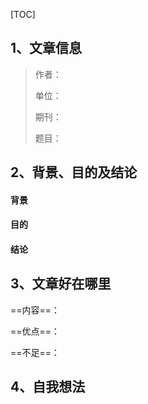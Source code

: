 [TOC]

## 1、文章信息
> 作者：
>
> 单位：
>
> 期刊：
>
> 题目：

## 2、背景、目的及结论
#### 背景



#### 目的



#### 结论



## 3、文章好在哪里

==内容==：



==优点==：



==不足==：



## 4、自我想法

